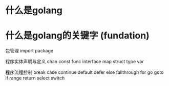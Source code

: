 # 什么是golang

# 什么是golang的关键字 (fundation)
包管理
import
package


程序实体声明与定义
chan
const
func
interface
map
struct
type
var

程序流程控制
break
case
continue
default
defer
else
fallthrough
for
go
goto
if
range
return
select
switch